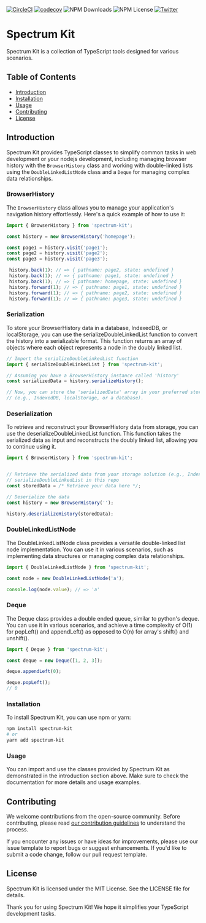[![CircleCI](https://dl.circleci.com/status-badge/img/gh/wsquared/spectrum-kit/tree/main.svg?style=svg)](https://dl.circleci.com/status-badge/redirect/gh/wsquared/spectrum-kit/tree/main)
[![codecov](https://codecov.io/github/wsquared/spectrum-kit/graph/badge.svg?token=EDA96MHFXB)](https://codecov.io/github/wsquared/spectrum-kit)
![NPM Downloads](https://img.shields.io/npm/dw/spectrum-kit)
![NPM License](https://img.shields.io/npm/l/spectrum-kit)
[![Twitter](https://img.shields.io/twitter/follow/:twitterHandle.svg?style=social&label=@willwin_w)](https://twitter.com/willwin_w)

# Spectrum Kit

Spectrum Kit is a collection of TypeScript tools designed for various scenarios.

## Table of Contents

- [Introduction](#introduction)
- [Installation](#installation)
- [Usage](#usage)
- [Contributing](#contributing)
- [License](#license)

## Introduction

Spectrum Kit provides TypeScript classes to simplify common tasks in web development or your nodejs development, including managing browser history with the `BrowserHistory` class and working with double-linked lists using the `DoubleLinkedListNode` class and a `Deque` for managing complex data relationships.

### BrowserHistory

The `BrowserHistory` class allows you to manage your application's navigation history effortlessly. Here's a quick example of how to use it:

```js
import { BrowserHistory } from 'spectrum-kit';

const history = new BrowserHistory('homepage');

const page1 = history.visit('page1');
const page2 = history.visit('page2');
const page3 = history.visit('page3');

 history.back(1); // => { pathname: page2, state: undefined }
 history.back(1); // => { pathname: page1, state: undefined }
 history.back(1); // => { pathname: homepage, state: undefined }
 history.forward(1); // => { pathname: page1, state: undefined }
 history.forward(1); // => { pathname: page2, state: undefined }
 history.forward(1); // => { pathname: page3, state: undefined }
```

### Serialization

To store your BrowserHistory data in a database, IndexedDB, or localStorage, you can use the serializeDoubleLinkedList function to convert the history into a serializable format. This function returns an array of objects where each object represents a node in the doubly linked list.

```js
// Import the serializeDoubleLinkedList function
import { serializeDoubleLinkedList } from 'spectrum-kit';

// Assuming you have a BrowserHistory instance called 'history'
const serializedData = history.serializeHistory();

// Now, you can store the 'serializedData' array in your preferred storage solution
// (e.g., IndexedDB, localStorage, or a database).
```

### Deserialization

To retrieve and reconstruct your BrowserHistory data from storage, you can use the deserializeDoubleLinkedList function. This function takes the serialized data as input and reconstructs the doubly linked list, allowing you to continue using it.

```js
import { BrowserHistory } from 'spectrum-kit';


// Retrieve the serialized data from your storage solution (e.g., IndexedDB or localStorage), must be serialized using
// serializeDoubleLinkedList in this repo
const storedData = /* Retrieve your data here */;

// Deserialize the data 
const history = new BrowserHistory('');

history.deserializeHistory(storedData);
```

### DoubleLinkedListNode

The DoubleLinkedListNode class provides a versatile double-linked list node implementation. You can use it in various scenarios, such as implementing data structures or managing complex data relationships.

```js
import { DoubleLinkedListNode } from 'spectrum-kit';

const node = new DoubleLinkedListNode('a');

console.log(node.value); // => 'a'
```

### Deque

The Deque class provides a double ended queue, similar to python's deque. You can use it in various scenarios, and achieve a time complexity of O(1) for popLeft() and appendLeft() as opposed to O(n) for array's shift() and unshift().

```js
import { Deque } from 'spectrum-kit';

const deque = new Deque([1, 2, 3]);

deque.appendLeft(0);

deque.popLeft();
// 0
```

### Installation

To install Spectrum Kit, you can use npm or yarn:

```bash
npm install spectrum-kit
# or
yarn add spectrum-kit
```

### Usage

You can import and use the classes provided by Spectrum Kit as demonstrated in the introduction section above. Make sure to check the documentation for more details and usage examples.

## Contributing

We welcome contributions from the open-source community. Before contributing, please read [our contribution guidelines](./.github/CONTRIBUTING.md) to understand the process.

If you encounter any issues or have ideas for improvements, please use our issue template to report bugs or suggest enhancements. If you'd like to submit a code change, follow our pull request template.

## License

Spectrum Kit is licensed under the MIT License. See the LICENSE file for details.

Thank you for using Spectrum Kit! We hope it simplifies your TypeScript development tasks.
